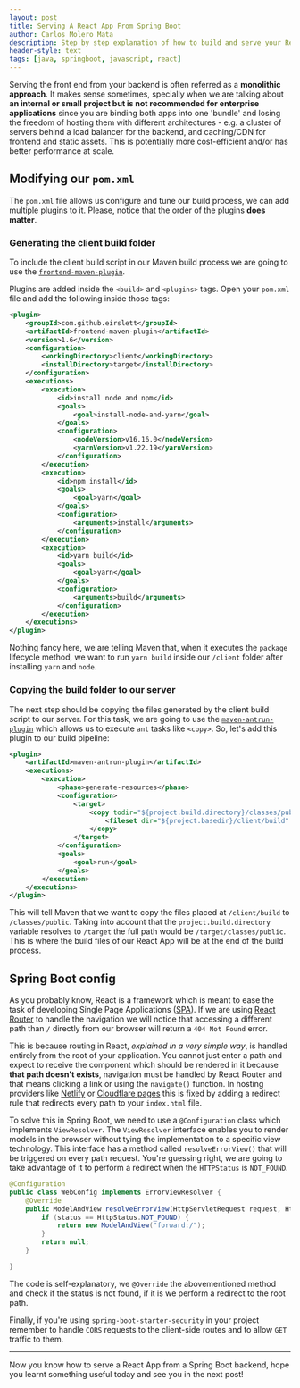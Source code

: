 ```yaml
---
layout: post
title: Serving A React App From Spring Boot
author: Carlos Molero Mata
description: Step by step explanation of how to build and serve your React App from a Spring Boot backend.
header-style: text
tags: [java, springboot, javascript, react]
---
```


Serving the front end from your backend is often referred as a **monolithic approach**. It makes sense sometimes, specially when we are talking about **an internal or small project but is not recommended for enterprise applications** since you are binding both apps into one 'bundle' and losing the freedom of hosting them with different architectures - e.g. a cluster of servers behind a load balancer for the backend, and caching/CDN for frontend and static assets. This is potentially more cost-efficient and/or has better performance at scale.

## Modifying our `pom.xml`

The `pom.xml` file allows us configure and tune our build process, we can add multiple plugins to it. Please, notice that the order of the plugins **does matter**.

### Generating the client build folder

To include the client build script in our Maven build process we are going to use the [`frontend-maven-plugin`](https://github.com/eirslett/frontend-maven-plugin).

Plugins are added inside the `<build>` and `<plugins>` tags. Open your `pom.xml` file and add the following inside those tags:

```xml
<plugin>
    <groupId>com.github.eirslett</groupId>
    <artifactId>frontend-maven-plugin</artifactId>
    <version>1.6</version>
    <configuration>
        <workingDirectory>client</workingDirectory>
        <installDirectory>target</installDirectory>
    </configuration>
    <executions>
        <execution>
            <id>install node and npm</id>
            <goals>
                <goal>install-node-and-yarn</goal>
            </goals>
            <configuration>
                <nodeVersion>v16.16.0</nodeVersion>
                <yarnVersion>v1.22.19</yarnVersion>
            </configuration>
        </execution>
        <execution>
            <id>npm install</id>
            <goals>
                <goal>yarn</goal>
            </goals>
            <configuration>
                <arguments>install</arguments>
            </configuration>
        </execution>
        <execution>
            <id>yarn build</id>
            <goals>
                <goal>yarn</goal>
            </goals>
            <configuration>
                <arguments>build</arguments>
            </configuration>
        </execution>
    </executions>
</plugin>
```

Nothing fancy here, we are telling Maven that, when it executes the `package` lifecycle method, we want to run `yarn build` inside our `/client` folder after installing `yarn` and `node`.

### Copying the build folder to our server

The next step should be copying the files generated by the client build script to our server. For this task, we are going to use the [`maven-antrun-plugin`](https://maven.apache.org/plugins/maven-antrun-plugin/) which allows us to execute `ant` tasks like `<copy>`. So, let's add this plugin to our build pipeline:

```xml
<plugin>
    <artifactId>maven-antrun-plugin</artifactId>
    <executions>
        <execution>
            <phase>generate-resources</phase>
            <configuration>
                <target>
                    <copy todir="${project.build.directory}/classes/public">
                        <fileset dir="${project.basedir}/client/build" />
                    </copy>
                </target>
            </configuration>
            <goals>
                <goal>run</goal>
            </goals>
        </execution>
    </executions>
</plugin>
```

This will tell Maven that we want to copy the files placed at `/client/build` to `/classes/public`. Taking into account that the `project.build.directory` variable resolves to `/target` the full path would be `/target/classes/public`. This is where the build files of our React App will be at the end of the build process.

## Spring Boot config

As you probably know, React is a framework which is meant to ease the task of developing Single Page Applications ([SPA](https://www.techtarget.com/whatis/definition/single-page-application-SPA)). If we are using [React Router](https://reactrouter.com/en/main) to handle the navigation we will notice that accessing a different path than `/` directly from our browser will return a `404 Not Found` error.

This is because routing in React, _explained in a very simple way_, is handled entirely from the root of your application. You cannot just enter a path and expect to receive the component which should be rendered in it because **that path doesn't exists**, navigation must be handled by React Router and that means clicking a link or using the `navigate()` function. In hosting providers like [Netlify](https://www.netlify.com/) or [Cloudflare pages](https://pages.cloudflare.com/) this is fixed by adding a redirect rule that redirects every path to your `index.html` file.

To solve this in Spring Boot, we need to use a `@Configuration` class which implements `ViewResolver`. The `ViewResolver` interface enables you to render models in the browser without tying the implementation to a specific view technology. This interface has a method called `resolveErrorView()` that will be triggered on every path request. You're guessing right, we are going to take advantage of it to perform a redirect when the `HTTPStatus` is `NOT_FOUND`.

```java
@Configuration
public class WebConfig implements ErrorViewResolver {
    @Override
    public ModelAndView resolveErrorView(HttpServletRequest request, HttpStatus status, Map<String, Object> model) {
        if (status == HttpStatus.NOT_FOUND) {
            return new ModelAndView("forward:/");
        }
        return null;
    }

}
```

The code is self-explanatory, we `@Override` the abovementioned method and check if the status is not found, if it is we perform a redirect to the root path.

Finally, if you're using `spring-boot-starter-security` in your project remember to handle `CORS` requests to the client-side routes and to allow `GET` traffic to them.

---

Now you know how to serve a React App from a Spring Boot backend, hope you learnt something useful today and see you in the next post!
